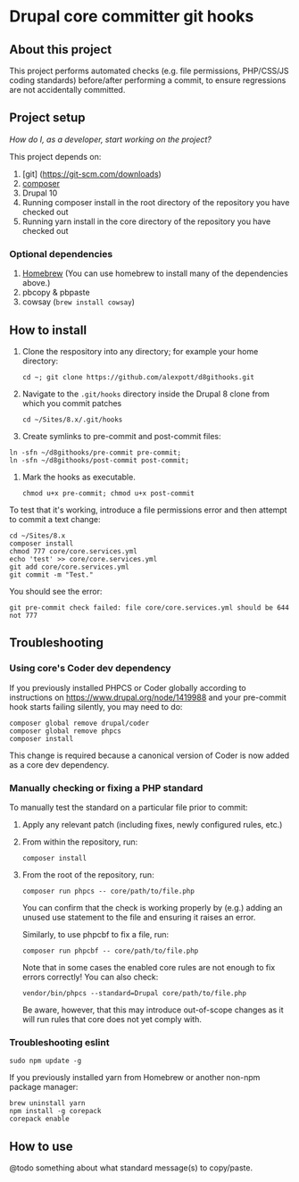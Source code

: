 # Drupal core committer git hooks

## About this project
This project performs automated checks (e.g. file permissions, PHP/CSS/JS coding standards) before/after performing a commit, to ensure regressions are not accidentally committed.

## Project setup

_How do I, as a developer, start working on the project?_

This project depends on:

1. [git] (https://git-scm.com/downloads)
1. [composer](https://getcomposer.org/download/)
1. Drupal 10
1. Running composer install in the root directory of the repository you have checked out
1. Running yarn install in the core directory of the repository you have checked out

### Optional dependencies
1. [Homebrew](http://brew.sh/) (You can use homebrew to install many of the dependencies above.)
1. pbcopy & pbpaste
1. cowsay (```brew install cowsay```)


## How to install

1. Clone the respository into any directory; for example your home directory: 

   ````
   cd ~; git clone https://github.com/alexpott/d8githooks.git
   ````
   
1. Navigate to the `.git/hooks` directory inside the Drupal 8 clone from which you commit patches 

   ````
   cd ~/Sites/8.x/.git/hooks
   ````

1. Create symlinks to pre-commit and post-commit files:
   
  ```
  ln -sfn ~/d8githooks/pre-commit pre-commit;
  ln -sfn ~/d8githooks/post-commit post-commit;
  ````

1. Mark the hooks as executable. 

   ````
   chmod u+x pre-commit; chmod u+x post-commit
   ````

To test that it's working, introduce a file permissions error and then attempt to commit a text change:

````
cd ~/Sites/8.x
composer install
chmod 777 core/core.services.yml
echo 'test' >> core/core.services.yml 
git add core/core.services.yml
git commit -m "Test."
````

You should see the error:

````
git pre-commit check failed: file core/core.services.yml should be 644 not 777
````

## Troubleshooting

### Using core's Coder dev dependency

If you previously installed PHPCS or Coder globally according to instructions on https://www.drupal.org/node/1419988 and your pre-commit hook starts failing silently, you may need to do:

````
composer global remove drupal/coder
composer global remove phpcs
composer install
````

This change is required because a canonical version of Coder is now added as a core dev dependency.

### Manually checking or fixing a PHP standard

To manually test the standard on a particular file prior to commit:

1. Apply any relevant patch (including fixes, newly configured rules, etc.)
2. From within the repository, run:

   ````
   composer install
   ````

3. From the root of the repository, run:

   ````
   composer run phpcs -- core/path/to/file.php
   ````

   You can confirm that the check is working properly by (e.g.) adding an unused use statement to the file and ensuring it raises an error.
   
   Similarly, to use phpcbf to fix a file, run:

   ````
   composer run phpcbf -- core/path/to/file.php
   ````

   Note that in some cases the enabled core rules are not enough to fix errors correctly! You can also check:

   ````
   vendor/bin/phpcs --standard=Drupal core/path/to/file.php
   ````
   
   Be aware, however, that this may introduce out-of-scope changes as it will run rules that core does not yet comply with.

### Troubleshooting eslint

````
sudo npm update -g
````

If you previously installed yarn from Homebrew or another non-npm package manager:
````
brew uninstall yarn
npm install -g corepack
corepack enable
````

## How to use
@todo something about what standard message(s) to copy/paste.
